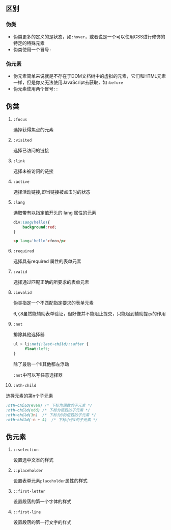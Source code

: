 ## 区别

### 伪类

- 伪类更多的定义的是状态，如`:hover`，或者说是一个可以使用CSS进行修饰的特定的特殊元素
- 伪类使用一个冒号`:`

### 伪元素

- 伪元素简单来说就是不存在于DOM文档树中的虚拟的元素，它们和HTML元素一样，但是你又无法使用JavaScript去获取，如`:before`
- 伪元素使用两个冒号`::`


## 伪类

1. `:focus`

   选择获得焦点的元素

2. `:visited`

   选择已访问的链接

3. `:link`

   选择未被访问的链接

4. `:active`

   选择活动链接,即当链接被点击时的状态

5. `:lang`

   选取带有以指定值开头的 lang 属性的元素

   ```css
   div:lang(hello){
       background:red;
   }
   ```

   ```html
   <p lang='hello'>foo</p>
   ```

6. `:required`

   选择具有required 属性的表单元素

7. `:valid`

    选择通过匹配正确的所要求的表单元素

8. `:invalid`

    伪类指定一个不匹配指定要求的表单元素

   6,7,8虽然能辅助表单验证，但好像并不能阻止提交，只能起到辅助提示的作用

9. `:not`

   排除其他选择器

   ```css
   ul > li:not(:last-child)::after {
    	float:left;
   }
   ```

   除了最后一个li其他都左浮动

   `:not`中可以写任意选择器

10. `:nth-child`

  选择元素的第n个子元素

  ```css
  :nth-child(even) /* 下标为偶数的子元素 */
  :nth-child(odd) /* 下标为奇数的子元素 */
  :nth-child(3n)  /* 下标为3的倍数的子元素 */
  :nth-child(-n + 4)  /* 下标小于4的子元素 */
  ```

## 伪元素

1. `::selection`

   设置选中文本的样式

2. `::placeholder`

   设置表单元素`placeholder`属性的样式

3. `::first-letter`

   设置段落的第一个字体的样式

4. `::first-line`

   设置段落的第一行文字的样式

